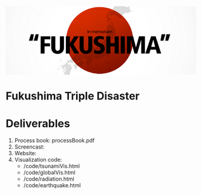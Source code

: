 <img src="teaser.png" width="800" style="display: block; margin-left:auto; margin-right:auto; vertical-align:middle;"/>

Fukushima Triple Disaster
=========

Deliverables
===========
1. Process book: processBook.pdf
2. Screencast:
3. Website:
4. Visualization code:
   - /code/tsunamiVis.html
   - /code/globalVis.html
   - /code/radiation.html
   - /code/earthquake.html
